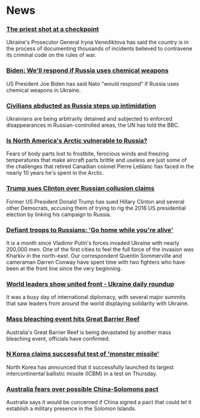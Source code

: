 # News
### [The priest shot at a checkpoint](https://www.bbc.com/news/world-europe-60778909)
Ukraine's Prosecutor General Iryna Venediktova has said the country is in the process of documenting thousands of incidents believed to contravene its criminal code on the rules of war. 
### [Biden: We'll respond if Russia uses chemical weapons](https://www.bbc.com/news/world-europe-60870771)
US President Joe Biden has said Nato "would respond" if Russia uses chemical weapons in Ukraine.
### [Civilians abducted as Russia steps up intimidation](https://www.bbc.com/news/world-europe-60858363)
Ukrainians are being arbitrarily detained and subjected to enforced disappearances in Russian-controlled areas, the UN has told the BBC. 
### [Is North America's Arctic vulnerable to Russia?](https://www.bbc.com/news/world-us-canada-60837944)
Fears of body parts lost to frostbite, ferocious winds and freezing temperatures that make aircraft parts brittle and useless are just some of the challenges that retired Canadian colonel Pierre Leblanc has faced in the nearly 10 years he's spent in the Arctic.
### [Trump sues Clinton over Russian collusion claims](https://www.bbc.com/news/world-us-canada-60868795)
Former US President Donald Trump has sued Hillary Clinton and several other Democrats, accusing them of trying to rig the 2016 US presidential election by linking his campaign to Russia.
### [Defiant troops to Russians: 'Go home while you're alive'](https://www.bbc.com/news/world-europe-60860548)
It is a month since Vladimir Putin's forces invaded Ukraine with nearly 200,000 men. One of the first cities to feel the full force of the invasion was Kharkiv in the north-east. Our correspondent Quentin Sommerville and cameraman Darren Conway have spent time with two fighters who have been at the front line since the very beginning.
### [World leaders show united front - Ukraine daily roundup](https://www.bbc.com/news/world-europe-60865088)
It was a busy day of international diplomacy, with several major summits that saw leaders from around the world displaying solidarity with Ukraine.
### [Mass bleaching event hits Great Barrier Reef](https://www.bbc.com/news/world-australia-60870239)
Australia's Great Barrier Reef is being devastated by another mass bleaching event, officials have confirmed. 
### [N Korea claims successful test of 'monster missile'](https://www.bbc.com/news/world-asia-60860441)
North Korea has announced that it successfully launched its largest intercontinental ballistic missile (ICBM) in a test on Thursday.
### [Australia fears over possible China-Solomons pact](https://www.bbc.com/news/world-australia-60870238)
Australia says it would be concerned if China signed a pact that could let it establish a military presence in the Solomon Islands.
